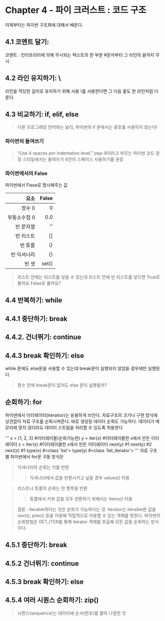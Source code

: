 # Chapter 4 - 파이 크러스트 : 코드 구조

이제부터는 파이썬 구조화에 대해서 배운다.

## 4.1 코멘트 달기: #
코멘트 : 인터프리터에 의해 무시되는 텍스트의 한 부분 #문자부터 그 라인의 끝까지 무시

## 4.2 라인 유지하기: \
라인을 적당한 길이로 유지하기 위해 사용 \를 사용한다면 그 다음 줄도 한 라인처럼 다룬다.

## 4.3 비교하기: if, elif, else
>다른 프로그래밍 언어와는 달리, 파이썬의 if 문에서는 괄호를 사용하지 않는다!

### 파이썬의 들여쓰기
> “Use 4 spaces per indentation level.” pep-8이라고 부르는 파이썬 코드 권장 스타일에서는 들여쓰기 4칸의 스페이스 사용하기를 권장

### 파이썬에서의 False
파이썬에서 Flase로 명시해주는 값

| 요소 | False |
| -----: | -----: |
| 정수 0 | 0 |
| 부동소수점 0 | 0.0 |
| 빈 문자열 | '' |
| 빈 리스트 | [] |
| 빈 튜플 | () |
| 빈 딕셔너리 | {} |
| 빈 셋 | set() |

> 리스트 안에는 리스트를 넣을 수 있는데 리스트 안에 빈 리스트를 넣으면 True로 볼까요 False로 볼까요?

## 4.4 반복하기: while
## 4.4.1 중단하기: break
## 4.4.2. 건너뛰기: continue
## 4.4.3 break 확인하기: else
while  문에도 else문을 사용할 수 있는데 break문이 실행되지 않았을 경우에만 실행된다.

> 함수 안에 break문이 없어도 else 문이 실행될까?

## 순회하기: for
파이썬에서 이터레이터(iteratior)는 유용하게 쓰인다. 자료구조의 크기나 구현 방식에 상관없이 자료 구조를 순회시켜준다. 바로 생성된 데이터 순회도 가능하다. 데이터가 메모리에 맞지 않더라도 데이터 스트림을 처리할 수 있도록 허용한다

'''
x = [1, 2, 3]  #이터레이블(순회가능한)
y = iter(x)  #이터레이블한 x에서 만든 이터레이터
z = iter(x)  #이터레이블한 x에서 만든 이터레이터
next(y)  #1
next(y)  #2
next(z)  #1
type(x)  #<class 'list'>
type(y)  #<class 'list_iterator'>
'''
자료 구조 별 파이썬에서 for문 구동 방식은
> 딕셔너리의 순회는 키를 반환
>> 딕셔너리에서 값을 반환시키고 싶을 경우 values() 이용

> 리스트나 튜플의 순회는 한 항목을 반환
>> 튜플에서 키와 값을 모두 반환하기 위해서는 items() 이용

> 결론 : iterable하다는 것은 순회가 가능하다는 것. iterator는 iterable한 값을 next(), prev() 등을 이용해 직접적으로 이용할 수 있는 객체를 뜻한다.
파이썬의 순회방법은 GET_ITER를 통해 iterator 객체를 호출해 모든 값을 순회하는 방식이다.

## 4.5.1 중단하기: break
## 4.5.2 건너뛰기: continue
## 4.5.3 break 확인하기: else
## 4.5.4 여러 시퀀스 순회하기: zip()
> 시퀀스(sequence)는 데이터에 순서(번호)를 붙여 나열한 것
